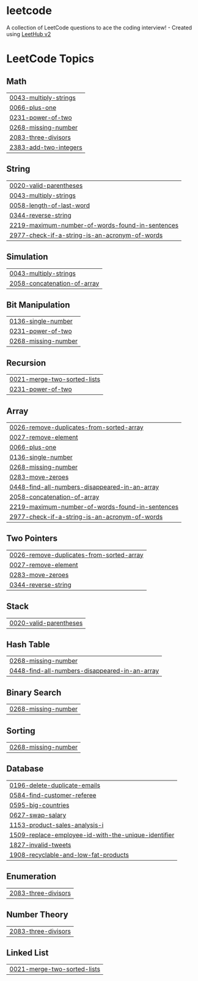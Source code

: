 # leetcode
A collection of LeetCode questions to ace the coding interview! - Created using [LeetHub v2](https://github.com/arunbhardwaj/LeetHub-2.0)

<!---LeetCode Topics Start-->
# LeetCode Topics
## Math
|  |
| ------- |
| [0043-multiply-strings](https://github.com/Adarsh0495/leetcode/tree/master/0043-multiply-strings) |
| [0066-plus-one](https://github.com/Adarsh0495/leetcode/tree/master/0066-plus-one) |
| [0231-power-of-two](https://github.com/Adarsh0495/leetcode/tree/master/0231-power-of-two) |
| [0268-missing-number](https://github.com/Adarsh0495/leetcode/tree/master/0268-missing-number) |
| [2083-three-divisors](https://github.com/Adarsh0495/leetcode/tree/master/2083-three-divisors) |
| [2383-add-two-integers](https://github.com/Adarsh0495/leetcode/tree/master/2383-add-two-integers) |
## String
|  |
| ------- |
| [0020-valid-parentheses](https://github.com/Adarsh0495/leetcode/tree/master/0020-valid-parentheses) |
| [0043-multiply-strings](https://github.com/Adarsh0495/leetcode/tree/master/0043-multiply-strings) |
| [0058-length-of-last-word](https://github.com/Adarsh0495/leetcode/tree/master/0058-length-of-last-word) |
| [0344-reverse-string](https://github.com/Adarsh0495/leetcode/tree/master/0344-reverse-string) |
| [2219-maximum-number-of-words-found-in-sentences](https://github.com/Adarsh0495/leetcode/tree/master/2219-maximum-number-of-words-found-in-sentences) |
| [2977-check-if-a-string-is-an-acronym-of-words](https://github.com/Adarsh0495/leetcode/tree/master/2977-check-if-a-string-is-an-acronym-of-words) |
## Simulation
|  |
| ------- |
| [0043-multiply-strings](https://github.com/Adarsh0495/leetcode/tree/master/0043-multiply-strings) |
| [2058-concatenation-of-array](https://github.com/Adarsh0495/leetcode/tree/master/2058-concatenation-of-array) |
## Bit Manipulation
|  |
| ------- |
| [0136-single-number](https://github.com/Adarsh0495/leetcode/tree/master/0136-single-number) |
| [0231-power-of-two](https://github.com/Adarsh0495/leetcode/tree/master/0231-power-of-two) |
| [0268-missing-number](https://github.com/Adarsh0495/leetcode/tree/master/0268-missing-number) |
## Recursion
|  |
| ------- |
| [0021-merge-two-sorted-lists](https://github.com/Adarsh0495/leetcode/tree/master/0021-merge-two-sorted-lists) |
| [0231-power-of-two](https://github.com/Adarsh0495/leetcode/tree/master/0231-power-of-two) |
## Array
|  |
| ------- |
| [0026-remove-duplicates-from-sorted-array](https://github.com/Adarsh0495/leetcode/tree/master/0026-remove-duplicates-from-sorted-array) |
| [0027-remove-element](https://github.com/Adarsh0495/leetcode/tree/master/0027-remove-element) |
| [0066-plus-one](https://github.com/Adarsh0495/leetcode/tree/master/0066-plus-one) |
| [0136-single-number](https://github.com/Adarsh0495/leetcode/tree/master/0136-single-number) |
| [0268-missing-number](https://github.com/Adarsh0495/leetcode/tree/master/0268-missing-number) |
| [0283-move-zeroes](https://github.com/Adarsh0495/leetcode/tree/master/0283-move-zeroes) |
| [0448-find-all-numbers-disappeared-in-an-array](https://github.com/Adarsh0495/leetcode/tree/master/0448-find-all-numbers-disappeared-in-an-array) |
| [2058-concatenation-of-array](https://github.com/Adarsh0495/leetcode/tree/master/2058-concatenation-of-array) |
| [2219-maximum-number-of-words-found-in-sentences](https://github.com/Adarsh0495/leetcode/tree/master/2219-maximum-number-of-words-found-in-sentences) |
| [2977-check-if-a-string-is-an-acronym-of-words](https://github.com/Adarsh0495/leetcode/tree/master/2977-check-if-a-string-is-an-acronym-of-words) |
## Two Pointers
|  |
| ------- |
| [0026-remove-duplicates-from-sorted-array](https://github.com/Adarsh0495/leetcode/tree/master/0026-remove-duplicates-from-sorted-array) |
| [0027-remove-element](https://github.com/Adarsh0495/leetcode/tree/master/0027-remove-element) |
| [0283-move-zeroes](https://github.com/Adarsh0495/leetcode/tree/master/0283-move-zeroes) |
| [0344-reverse-string](https://github.com/Adarsh0495/leetcode/tree/master/0344-reverse-string) |
## Stack
|  |
| ------- |
| [0020-valid-parentheses](https://github.com/Adarsh0495/leetcode/tree/master/0020-valid-parentheses) |
## Hash Table
|  |
| ------- |
| [0268-missing-number](https://github.com/Adarsh0495/leetcode/tree/master/0268-missing-number) |
| [0448-find-all-numbers-disappeared-in-an-array](https://github.com/Adarsh0495/leetcode/tree/master/0448-find-all-numbers-disappeared-in-an-array) |
## Binary Search
|  |
| ------- |
| [0268-missing-number](https://github.com/Adarsh0495/leetcode/tree/master/0268-missing-number) |
## Sorting
|  |
| ------- |
| [0268-missing-number](https://github.com/Adarsh0495/leetcode/tree/master/0268-missing-number) |
## Database
|  |
| ------- |
| [0196-delete-duplicate-emails](https://github.com/Adarsh0495/leetcode/tree/master/0196-delete-duplicate-emails) |
| [0584-find-customer-referee](https://github.com/Adarsh0495/leetcode/tree/master/0584-find-customer-referee) |
| [0595-big-countries](https://github.com/Adarsh0495/leetcode/tree/master/0595-big-countries) |
| [0627-swap-salary](https://github.com/Adarsh0495/leetcode/tree/master/0627-swap-salary) |
| [1153-product-sales-analysis-i](https://github.com/Adarsh0495/leetcode/tree/master/1153-product-sales-analysis-i) |
| [1509-replace-employee-id-with-the-unique-identifier](https://github.com/Adarsh0495/leetcode/tree/master/1509-replace-employee-id-with-the-unique-identifier) |
| [1827-invalid-tweets](https://github.com/Adarsh0495/leetcode/tree/master/1827-invalid-tweets) |
| [1908-recyclable-and-low-fat-products](https://github.com/Adarsh0495/leetcode/tree/master/1908-recyclable-and-low-fat-products) |
## Enumeration
|  |
| ------- |
| [2083-three-divisors](https://github.com/Adarsh0495/leetcode/tree/master/2083-three-divisors) |
## Number Theory
|  |
| ------- |
| [2083-three-divisors](https://github.com/Adarsh0495/leetcode/tree/master/2083-three-divisors) |
## Linked List
|  |
| ------- |
| [0021-merge-two-sorted-lists](https://github.com/Adarsh0495/leetcode/tree/master/0021-merge-two-sorted-lists) |
<!---LeetCode Topics End-->